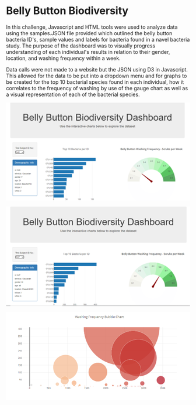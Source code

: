# Belly Button Biodiversity

In this challenge, Javascript and HTML tools were used to analyze data using the samples.JSON file provided which outlined the belly button bacteria ID's, sample values and labels for bacteria found in a navel bacteria study. The purpose of the dashboard was to visually progress understanding of each individual's results in relation to their gender, location, and washing frequency within a week. 

Data calls were not made to a website but the JSON using D3 in Javascript. This allowed for the data to be put into a dropdown menu and for graphs to be created for the top 10 bacterial species found in each individual, how it correlates to the frequency of washing by use of the gauge chart as well as a visual representation of each of the bacterial species. 

![Homescreen Image for ID 940](https://github.com/bbar12/BellyButtonBiodiversity/blob/master/images/homescreen.PNG)

![Selection of ID 947 Image 1](https://github.com/bbar12/BellyButtonBiodiversity/blob/master/images/id947.PNG)

![Selection of ID 947 Image 2](https://github.com/bbar12/BellyButtonBiodiversity/blob/master/images/id947bubble.PNG)
